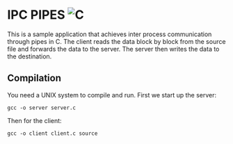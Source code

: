 
# IPC PIPES ![C](https://img.shields.io/badge/c-%2300599C.svg?style=for-the-badge&logo=c&logoColor=white)
This is a sample application that achieves inter process communication through pipes in C. The client reads the data block by block from the source file and forwards the data to the server. The server then writes the data to the destination.


## Compilation

You need a UNIX system to compile and run. First we start up the server:

```console
gcc -o server server.c
```
Then for the client:
```console
gcc -o client client.c source
```